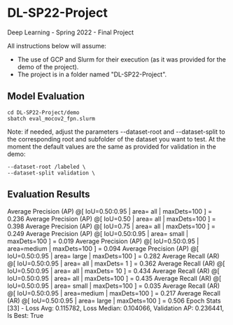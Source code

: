# DL-SP22-Project
Deep Learning - Spring 2022 - Final Project 

All instructions below will assume:
- The use of GCP and Slurm for their execution (as it was provided for the demo of the project).
- The project is in a folder named "DL-SP22-Project".


## Model Evaluation

```
cd DL-SP22-Project/demo
sbatch eval_mocov2_fpn.slurm
```
Note: if needed, adjust the parameters --dataset-root and --dataset-split to the corresponding root and subfolder of the dataset you want to test.
At the moment the default values are the same as provided for validation in the demo:
```
--dataset-root /labeled \
--dataset-split validation \
```

## Evaluation Results

Average Precision  (AP) @[ IoU=0.50:0.95 | area=   all | maxDets=100 ] = 0.236
Average Precision  (AP) @[ IoU=0.50      | area=   all | maxDets=100 ] = 0.398
Average Precision  (AP) @[ IoU=0.75      | area=   all | maxDets=100 ] = 0.249
Average Precision  (AP) @[ IoU=0.50:0.95 | area= small | maxDets=100 ] = 0.019
Average Precision  (AP) @[ IoU=0.50:0.95 | area=medium | maxDets=100 ] = 0.094
Average Precision  (AP) @[ IoU=0.50:0.95 | area= large | maxDets=100 ] = 0.282
Average Recall     (AR) @[ IoU=0.50:0.95 | area=   all | maxDets=  1 ] = 0.362
Average Recall     (AR) @[ IoU=0.50:0.95 | area=   all | maxDets= 10 ] = 0.434
Average Recall     (AR) @[ IoU=0.50:0.95 | area=   all | maxDets=100 ] = 0.435
Average Recall     (AR) @[ IoU=0.50:0.95 | area= small | maxDets=100 ] = 0.035
Average Recall     (AR) @[ IoU=0.50:0.95 | area=medium | maxDets=100 ] = 0.217
Average Recall     (AR) @[ IoU=0.50:0.95 | area= large | maxDets=100 ] = 0.506
Epoch Stats [33] - Loss Avg: 0.115782, Loss Median: 0.104066, Validation AP: 0.236441, Is Best: True
